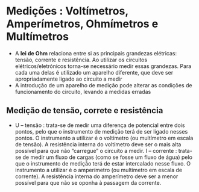 # Medições : Voltímetros, Amperímetros, Ohmímetros e Multímetros

- A **lei de Ohm** relaciona entre si as principais grandezas elétricas: tensão, corrente e resistência. Ao utilizar os circuitos elétricos/eletrónicos torna-se necessário medir essas grandezas. Para cada uma delas é utilizado um aparelho diferente, que deve ser apropriadamente ligado ao circuito a medir
- A introdução de um aparelho de medição pode alterar as condições de funcionamento do circuito, levando a medidas erradas

## Medição de tensão, correte e resistência

- U – tensão : trata-se de medir uma diferença de potencial entre dois pontos, pelo que o instrumento de medição terá de ser ligado nesses pontos. O instrumento a utilizar é o voltímetro (ou multímetro em escala de tensão). A resistência interna do voltímetro deve ser o mais alta possível para que não “carregue” o circuito a medir. I – corrente : trata-se de medir um fluxo de cargas (como se fosse um fluxo de água) pelo que o instrumento de medição terá de estar intercalado nesse fluxo. O instrumento a utilizar é o amperímetro (ou multímetro em escala de corrente). A resistência interna do amperímetro deve ser a menor possível para que não se oponha à passagem da corrente.